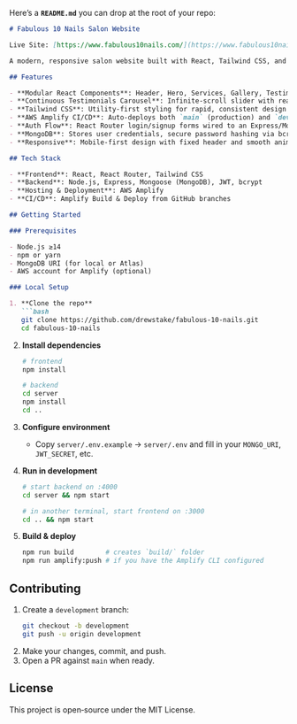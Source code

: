Here’s a **`README.md`** you can drop at the root of your repo:

```markdown
# Fabulous 10 Nails Salon Website

Live Site: [https://www.fabulous10nails.com/](https://www.fabulous10nails.com/)

A modern, responsive salon website built with React, Tailwind CSS, and AWS Amplify, featuring a booking flow, dynamic gallery, and secure user authentication.

## Features

- **Modular React Components**: Header, Hero, Services, Gallery, Testimonials, Booking CTA, Contact, and Footer  
- **Continuous Testimonials Carousel**: Infinite‑scroll slider with real reviews  
- **Tailwind CSS**: Utility‑first styling for rapid, consistent design  
- **AWS Amplify CI/CD**: Auto‑deploys both `main` (production) and `development` (staging) branches  
- **Auth Flow**: React Router login/signup forms wired to an Express/Mongoose backend with JWT  
- **MongoDB**: Stores user credentials, secure password hashing via bcrypt  
- **Responsive**: Mobile‑first design with fixed header and smooth animations  

## Tech Stack

- **Frontend**: React, React Router, Tailwind CSS  
- **Backend**: Node.js, Express, Mongoose (MongoDB), JWT, bcrypt  
- **Hosting & Deployment**: AWS Amplify  
- **CI/CD**: Amplify Build & Deploy from GitHub branches  

## Getting Started

### Prerequisites

- Node.js ≥14  
- npm or yarn  
- MongoDB URI (for local or Atlas)  
- AWS account for Amplify (optional)

### Local Setup

1. **Clone the repo**  
   ```bash
   git clone https://github.com/drewstake/fabulous-10-nails.git
   cd fabulous-10-nails
   ```

2. **Install dependencies**  
   ```bash
   # frontend
   npm install

   # backend
   cd server
   npm install
   cd ..
   ```

3. **Configure environment**  
   - Copy `server/.env.example` → `server/.env` and fill in your `MONGO_URI`, `JWT_SECRET`, etc.

4. **Run in development**  
   ```bash
   # start backend on :4000
   cd server && npm start

   # in another terminal, start frontend on :3000
   cd .. && npm start
   ```

5. **Build & deploy**  
   ```bash
   npm run build        # creates `build/` folder
   npm run amplify:push # if you have the Amplify CLI configured
   ```

## Contributing

1. Create a `development` branch:  
   ```bash
   git checkout -b development
   git push -u origin development
   ```
2. Make your changes, commit, and push.  
3. Open a PR against `main` when ready.

## License

This project is open‑source under the MIT License.
```